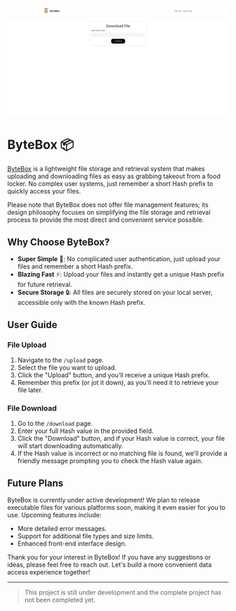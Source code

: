 ![Download Page](/screenshot/download-page.png)

# ByteBox 📦


[ByteBox](https://github.com/huruilizhen/bytebox) is a lightweight file storage and retrieval system that makes uploading and downloading files as easy as grabbing takeout from a food locker. No complex user systems, just remember a short Hash prefix to quickly access your files. 

Please note that ByteBox does not offer file management features; its design philosophy focuses on simplifying the file storage and retrieval process to provide the most direct and convenient service possible.

## Why Choose ByteBox?

- **Super Simple** 🌟: No complicated user authentication, just upload your files and remember a short Hash prefix.
- **Blazing Fast** ⚡: Upload your files and instantly get a unique Hash prefix for future retrieval.
- **Secure Storage** 🔒: All files are securely stored on your local server, accessible only with the known Hash prefix.

## User Guide

### File Upload

1. Navigate to the `/upload` page.
2. Select the file you want to upload.
3. Click the "Upload" button, and you'll receive a unique Hash prefix.
4. Remember this prefix (or jot it down), as you'll need it to retrieve your file later.

### File Download

1. Go to the `/download` page.
2. Enter your full Hash value in the provided field.
3. Click the "Download" button, and if your Hash value is correct, your file will start downloading automatically.
4. If the Hash value is incorrect or no matching file is found, we'll provide a friendly message prompting you to check the Hash value again.

## Future Plans

ByteBox is currently under active development! We plan to release executable files for various platforms soon, making it even easier for you to use. Upcoming features include:

- More detailed error messages.
- Support for additional file types and size limits.
- Enhanced front-end interface design.

Thank you for your interest in ByteBox! If you have any suggestions or ideas, please feel free to reach out. Let's build a more convenient data access experience together!

---

> This project is still under development and the complete project has not been completed yet.